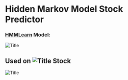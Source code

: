# Hidden Markov Model Stock Predictor

### [HMMLearn](https://hmmlearn.readthedocs.io/en/latest/#) Model:

![Title]('image/HMMLayers.png')



## Used on ![Title]('image/TeslaLogo.jpeg') Stock




![Title]('image/TSLA9_30_18.png')